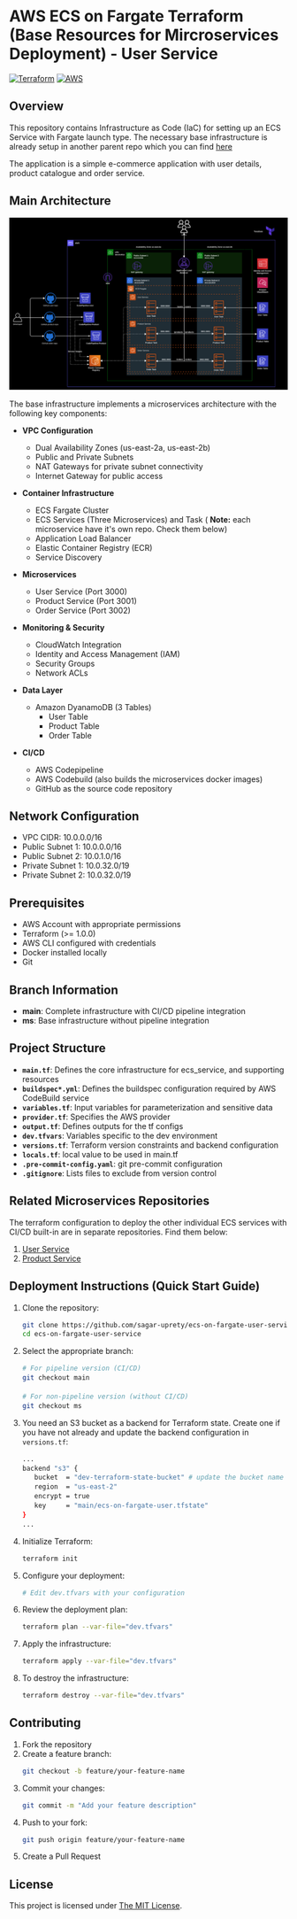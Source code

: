 # AWS ECS on Fargate Terraform (Base Resources for Mircroservices Deployment) - User Service

[![Terraform](https://img.shields.io/badge/terraform-%235835CC.svg?style=for-the-badge&logo=terraform&logoColor=white)](https://www.terraform.io/)
[![AWS](https://img.shields.io/badge/AWS-%23FF9900.svg?style=for-the-badge&logo=amazon-aws&logoColor=white)](https://aws.amazon.com/)

## Overview

This repository contains Infrastructure as Code (IaC) for setting up an ECS Service with Fargate launch type. The necessary base infrastructure is already setup in another parent repo which you can find [here](https://github.com/sagar-uprety/ecs-on-fargate-user-service)

The application is a simple e-commerce application with user details, product catalogue and order service.

## Main Architecture 

![AWS Architecture](./ecs-on-fargate-architecture.png)

The base infrastructure implements a microservices architecture with the following key components:

- **VPC Configuration**
  - Dual Availability Zones (us-east-2a, us-east-2b)
  - Public and Private Subnets
  - NAT Gateways for private subnet connectivity
  - Internet Gateway for public access

- **Container Infrastructure**
  - ECS Fargate Cluster
  - ECS Services (Three Microservices) and Task ( **Note:** each microservice have it's own repo. Check them below)
  - Application Load Balancer
  - Elastic Container Registry (ECR)
  - Service Discovery

- **Microservices**
  - User Service (Port 3000)
  - Product Service (Port 3001)
  - Order Service (Port 3002)

- **Monitoring & Security**
  - CloudWatch Integration
  - Identity and Access Management (IAM)
  - Security Groups
  - Network ACLs

- **Data Layer**
  - Amazon DyanamoDB (3 Tables)
    - User Table
    - Product Table
    - Order Table

- **CI/CD**
  - AWS Codepipeline 
  - AWS Codebuild (also builds the microservices docker images)
  - GitHub as the source code repository

## Network Configuration

- VPC CIDR: 10.0.0.0/16
- Public Subnet 1: 10.0.0.0/16
- Public Subnet 2: 10.0.1.0/16
- Private Subnet 1: 10.0.32.0/19
- Private Subnet 2: 10.0.32.0/19

## Prerequisites

- AWS Account with appropriate permissions
- Terraform (>= 1.0.0)
- AWS CLI configured with credentials
- Docker installed locally
- Git

## Branch Information

- **main**: Complete infrastructure with CI/CD pipeline integration
- **ms**: Base infrastructure without pipeline integration


## Project Structure

* **`main.tf`**: Defines the core infrastructure for  ecs_service, and supporting resources
* **`buildspec*.yml`**: Defines the buildspec configuration required by AWS CodeBuild service
* **`variables.tf`**: Input variables for parameterization and sensitive data
* **`provider.tf`**: Specifies the AWS provider
* **`output.tf`**: Defines outputs for the tf configs
* **`dev.tfvars`**: Variables specific to the dev environment
* **`versions.tf`**: Terraform version constraints and backend configuration 
* **`locals.tf`**: local value to be used in main.tf
* **`.pre-commit-config.yaml`**: git pre-commit configuration 
* **`.gitignore`**: Lists files to exclude from version control


## Related Microservices Repositories

The terraform configuration to deploy the other individual ECS services with CI/CD built-in are in separate repositories. Find them below:

1. [User Service](https://github.com/sagar-uprety/ecs-on-fargate-user-service)
2. [Product Service](https://github.com/sagar-uprety/ecs-on-fargate-product-service)

## Deployment Instructions (Quick Start Guide)

1. Clone the repository:
   ```bash
   git clone https://github.com/sagar-uprety/ecs-on-fargate-user-service.git
   cd ecs-on-fargate-user-service
   ```

2. Select the appropriate branch:
   ```bash
   # For pipeline version (CI/CD)
   git checkout main
   
   # For non-pipeline version (without CI/CD)
   git checkout ms
   ```

3. You need an S3 bucket as a backend for Terraform state. Create one if you have not already and update the  backend configuration in `versions.tf`:
   ```bash
   ...
   backend "s3" {
      bucket  = "dev-terraform-state-bucket" # update the bucket name here
      region  = "us-east-2"
      encrypt = true
      key     = "main/ecs-on-fargate-user.tfstate"
   }
   ...
   ```   

4. Initialize Terraform:
   ```bash
   terraform init
   ```

4. Configure your deployment:
   ```bash
   # Edit dev.tfvars with your configuration
   ```


5. Review the deployment plan:
   ```bash
   terraform plan --var-file="dev.tfvars"
   ```

6. Apply the infrastructure:
   ```bash
   terraform apply --var-file="dev.tfvars"
   ```

7. To destroy the infrastructure:
   ```bash
   terraform destroy --var-file="dev.tfvars"
   ```

## Contributing

1. Fork the repository
2. Create a feature branch:
   ```bash
   git checkout -b feature/your-feature-name
   ```
3. Commit your changes:
   ```bash
   git commit -m "Add your feature description"
   ```
4. Push to your fork:
   ```bash
   git push origin feature/your-feature-name
   ```
5. Create a Pull Request


## License

This project is licensed under [The MIT License](https://opensource.org/license/mit/).
